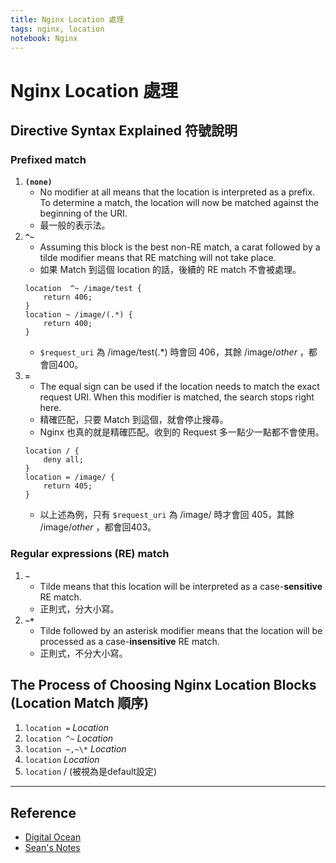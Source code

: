 ```yaml
---
title: Nginx Location 處理
tags: nginx, location
notebook: Nginx
---
```

# Nginx Location 處理
## Directive Syntax Explained 符號說明
### Prefixed match
1. **`(none)`** 
   - No modifier at all means that the location is interpreted as a prefix. To determine a match, the location will now be matched against the beginning of the URI.
   - 最一般的表示法。
2. **`^~`**
   - Assuming this block is the best non-RE match, a carat followed by a tilde modifier means that RE matching will not take place. 
   - 如果 Match 到這個 location 的話，後續的 RE match 不會被處理。
    ```nginx
    location  ^~ /image/test {
        return 406;
    }
    location ~ /image/(.*) {
        return 400;
    }
    ```
   - `$request_uri` 為 /image/test(.\*) 時會回 406，其餘 /image/*other* ，都會回400。
3. **`=`**
   - The equal sign can be used if the location needs to match the exact request URI. When this modifier is matched, the search stops right here.
   - 精確匹配，只要 Match 到這個，就會停止搜尋。
   - Nginx 也真的就是精確匹配。收到的 Request 多一點少一點都不會使用。
    ```nginx
    location / {
        deny all;
    }
    location = /image/ {
        return 405;
    }
    ```
   - 以上述為例，只有 `$request_uri` 為 /image/ 時才會回 405，其餘 /image/*other* ，都會回403。
  
### Regular expressions (RE) match
1. **`~`** 
   - Tilde means that this location will be interpreted as a case-**sensitive** RE match.
   - 正則式，分大小寫。
2. **`~*`** 
   - Tilde followed by an asterisk modifier means that the location will be processed as a case-**insensitive** RE match.
   - 正則式，不分大小寫。

## The Process of Choosing Nginx Location Blocks (Location Match 順序)
1. `location =` *Location*
2. `location ^~` *Location*
3. `location ~,~\*` *Location*
4. `location` *Location*
5. `location` / \(被視為是default設定\)

---
## Reference
- [Digital Ocean](https://www.digitalocean.com/community/tutorials/understanding-nginx-server-and-location-block-selection-algorithms "Digital Ocean")
- [Sean's Notes](http://seanlook.com/2015/05/17/nginx-location-rewrite/ "Sean's Notes")
